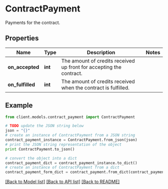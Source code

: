 # ContractPayment

Payments for the contract.

## Properties

Name | Type | Description | Notes
------------ | ------------- | ------------- | -------------
**on_accepted** | **int** | The amount of credits received up front for accepting the contract. | 
**on_fulfilled** | **int** | The amount of credits received when the contract is fulfilled. | 

## Example

```python
from client.models.contract_payment import ContractPayment

# TODO update the JSON string below
json = "{}"
# create an instance of ContractPayment from a JSON string
contract_payment_instance = ContractPayment.from_json(json)
# print the JSON string representation of the object
print ContractPayment.to_json()

# convert the object into a dict
contract_payment_dict = contract_payment_instance.to_dict()
# create an instance of ContractPayment from a dict
contract_payment_form_dict = contract_payment.from_dict(contract_payment_dict)
```
[[Back to Model list]](../README.md#documentation-for-models) [[Back to API list]](../README.md#documentation-for-api-endpoints) [[Back to README]](../README.md)



